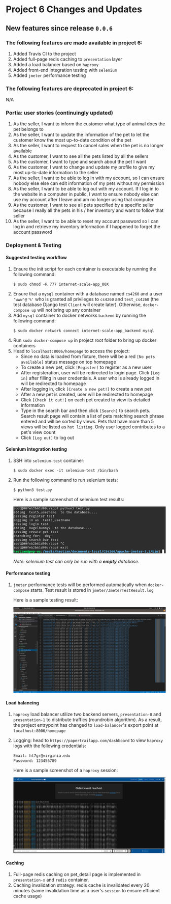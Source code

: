 # Project 6 Changes and Updates
## New features since release `0.0.6`
### The following features are made available in project 6:
1. Added Travis CI to the project
2. Added full-page redis caching to `presentation` layer
3. Added a load balancer based on `haproxy`
4. Added front-end integration testing with `selenium`
5. Added `jmeter` performance testing


### The following features are deprecated in project 6:
N/A


 
### Portia: user stories (continuingly updated)
1. As the seller, I want to inform the customer what type of animal does the pet belongs to
2. As the seller, I want to update the information of the pet to let the customer know the most up-to-date condition of the pet
3. As the seller, I want to request to cancel sales when the pet is no longer available
4. As the customer, I want to see all the pets listed by all the sellers
5. As the customer, I want to type and search about the pet I want
6. As the customer, I want to change and update my profile to give my most up-to-date information to the seller
7. As the seller, I want to be able to log in with my account, so I can ensure nobody else else can edit information of my pets without my permission
8. As the seller, I want to be able to log out with my account. If I log in to the website in a computer in public, I want to ensure nobody else can use my account after I leave and am no longer using that computer
9. As the customer, I want to see all pets specified by a specific seller because I really all the pets in his / her inventory and want to follow that seller
10. As the seller, I want to be able to reset my account password so I can log in and retrieve my inventory information if I happened to forget the account password



### Deployment & Testing
#### Suggested testing workflow
1. Ensure the init script for each container is executable by running the following command:
    ```
    $ sudo chmod -R 777 internet-scale-app_00X
    ```
1. Ensure that a `mysql` container with a database named `cs4260` and a user `'www'@'%'` who is granted all privileges to `cs4260` and `test_cs4260` (the test database Django test `Client` will create later). Otherwise, `docker-compose up` will not bring up any container
2. Add `mysql` container to docker networks `backend` by running the following command:
    ```
    $ sudo docker network connect internet-scale-app_backend mysql
    ```
3. Run `sudo docker-compose up` in project root folder to bring up docker containers
4. Head to `localhost:8006/homepage` to access the project:
    - Since no data is loaded from fixture, there will be a red `[No pets available]` status message on top homepage
    - To create a new pet, click `[Register]` to register as a new user
    - After registeration, user will be redirected to login page. Click `[Log in]` after filling in user credentials. A user who is already logged in will be redirected to homepage
    - After logging in, click `[Create a new pet!]` to create a new pet
    - After a new pet is created, user will be redirected to homepage
    - Click `[Check it out!]` on each pet created to view its detailed information
    - Type in the search bar and then click `[Search]` to search pets. Search result page will contain a list of pets matching search phrase entered and will be sorted by views. Pets that have more than 5 views will be listed as `hot listing`. Only user logged contributes to a pet's view count
    - Click `[Log out]` to log out

#### Selenium integration testing
1. SSH into `selenium-test` container:
    ```
    $ sudo docker exec -it selenium-test /bin/bash
    ```
2. Run the following command to run selenium tests:
    ```
    $ python3 test.py
    ```

    Here is a sample screenshot of selenium test results:

    ![result](../imgs/se.png)

    *Note: selenium test can only be run with a **empty** database.*

#### Performance testing
1. `jmeter` performance tests will be performed automatically when `docker-compose` starts. Test result is stored in `jmeter/JmeterTestResult.log`

    Here is a sample testing result:

    ![result](../imgs/performance.png)

#### Load balancing
1. `haproxy` load balancer utilize two backend servers, `presentation-0` and `presentation-1` to distribute traffics (roundrobin algorithm). As a result, the project entrypoint has changed to `load-balancer`'s export point at `localhost:8006/homepage`
2. Logging: head to `https://papertrailapp.com/dashboard` to view `haproxy` logs with the following credentials:
    ```
    Email: hl7gr@virginia.edu
    Password: 123456789
    ```
    Here is a sample screenshot of a `haproxy` session:

    ![papertrail](../imgs/papertrail.png)

#### Caching
1. Full-page redis caching on pet_detail page is implemented in `presentation-x` and `redis` container. 
2. Caching invalidation strategy: redis cache is invalidated every 20 minutes (same invalidation time as a user's `session` to ensure efficient cache usage)


